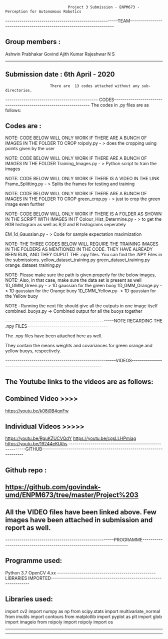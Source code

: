 								Project 3 Submission - ENPM673 - Perception for Autonomous Robotics
--------------------------------------------------------TEAM----------------------------------------------------------------------
## Group members :

Ashwin Prabhakar
Govind Ajith Kumar
Rajeshwar N S 

------------------
Submission date : 
6th April - 2020
-------------------------------------------------------------
						There are  13 codes attached without any sub-directories. 
---------------------------------------------- CODES------------------------------------------------------------------
The codes in .py files are as follows:

## Codes are :

NOTE: CODE BELOW WILL ONLY WORK IF THERE ARE A BUNCH OF IMAGES IN THE FOLDER TO CROP
roipoly.py - > does the cropping using points given by the user

NOTE: CODE BELOW WILL ONLY WORK IF THERE ARE A BUNCH OF IMAGES IN THE FOLDER
Training_Images.py - > Python script to train the images 

NOTE: CODE BELOW WILL ONLY WORK IF THERE IS A VIDEO IN THE LINK
Frame_Splitting.py - > Splits the frames for testing and training

NOTE: CODE BELOW WILL ONLY WORK IF THERE ARE A BUNCH OF IMAGES IN THE FOLDER TO CROP
green_crop.py - > just to crop the green image even further

NOTE: CODE BELOW WILL ONLY WORK IF THERE IS A FOLDER AS SHOWN IN THE SCRIPT WITH IMAGES IN IT
Colour_Hist_Determine.py - > to get the RGB histogram as well as R,G and B histograms seperately

EM_1d_Gaussian.py - > Code for sample expectation maximization

NOTE: THE THREE CODES BELOW WILL REQUIRE THE TRAINING IMAGES IN THE FOLDERS AS MENTIONED IN THE CODE. THEY HAVE ALREADY BEEN RUN,
AND THEY OUPUT THE .npy files. You can find the .NPY Files in the submissions.
yellow_dataset_training.py
green_dataset_training.py
orange_dataset_training.py

NOTE: Please make sure the path is given properly for the below images,
NOTE: Also, in that case, make sure the data set is present as well
1D_GMM_Green.py - > 1D gaussian for the green buoy
1D_GMM_Orange.py - > 1D gaussian for the Orange buoy
1D_GMM_Yellow.py- > 1D gaussian for the Yellow buoy

NOTE : Running the next file should give all the outputs in one image itself
combined_buoys.py -> Combined output for all the buoys together



------------------------------------------------------NOTE REGARDING THE .npy FILES----------------------------------------

The .npy files have been attached here as well.

They contain the means weights and covariances for green orange and yellow buoys, respectively.

-------------------------------------------------------VIDEOS---------------------------------------------------------------
## The Youtube links to the videos are as follows:

## Combined Video >>>>

https://youtu.be/k08j0B4qnFw

## Individual Videos >>>>>

https://youtu.be/RguKZUCVQdY
https://youtu.be/cgsLLHPmiag
https://youtu.be/19244eKtAhs
--------------------------------------------------------GITHUB---------------------------------------------------------------------
## Github repo  : 

https://github.com/govindak-umd/ENPM673/tree/master/Project%203
------------------------------------------------------------------------------------------------------------------------------------
## All the VIDEO files have been linked above. Few images have been attached in submission and report as well.

------------------------------------------------------PROGRAMME-----------------------------------------------------------------------
## Programme used:
Python 3.7
OpenCV 4.xx
-------------------------------------------------LIBRARIES IMPORTED-------------------------------------------------------------------
## Libraries used:

import cv2
import numpy as np
from scipy.stats import multivariate_normal
from imutils import contours
from matplotlib import pyplot as plt
import glob
import imageio
from roipoly import roipoly
import os

-----------------------------------------------------------------------------------------------------------------------------------

____________________________________________________________________________________________________________________________________
